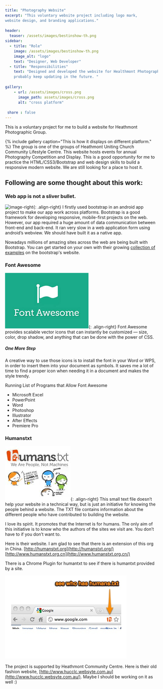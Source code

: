 ```yaml
---
title: "Photography Website"
excerpt: "This voluntary website project including logo mark,
website design, and branding applications."

header:
  teaser: /assets/images/bestinshow-th.png
sidebar:
  - title: "Role"
    image: /assets/images/bestinshow-th.png
    image_alt: "logo"
    text: "Designer, Web Developer"
  - title: "Responsibilities"
    text: "Designed and developed the website for Healthmont Photograph Competition and Display,
    probably keep updating in the future. "

gallery:
    - url: /assets/images/cross.png
      image_path: assets/images/cross.png
      alt: "cross platform"

 share : false
---
```


This is a voluntary project for me to build a website for Heathmont Photographic Group.

{% include gallery caption="This is how it displays on different platform." %}
The group is one of the groups of Heathmont Uniting Church Community Lifestyle Centre. This website hosts events for annual Photography Competition and Display. This is a good opportunity for me to practice the HTML/CSS3/Bootstrap and web design skills to build a responsive modern website. We are still looking for a place to host it.

## Following are some thought about this work:

### Web app is not a sliver bullet.
![image-right](/assets/images/images/bootstrap.jpg){: .align-right}
I firstly used bootstrap in an android app project to make our app work across platforms. Bootstrap is a good framework for developing responsive, mobile-first projects on the web. However, our app required a huge amount of data communication between front-end and back-end. It ran very slow in a web application form using android’s webview. We should have built it as a native app.

Nowadays millions of amazing sites across the web are being built with Bootstrap. You can get started on your own
with their growing <a href="../getting-started/#examples">collection of examples</a> on the bootstrap's website.

### Font Awesome

![image-right](/assets/images/font-awesome.jpg){: .align-right}
Font Awesome provides scalable vector icons that can instantly be customized —
size, color, drop shadow, and anything that can be done with the power of CSS.

##### One More Step
A creative way to use those icons is to install the font in your Word or WPS, in order to insert them into your document as symbols. It saves me a lot of time to find a proper icon when needing it in a document and makes the style trendy.

Running List of Programs that Allow Font Awesome
* Microsoft Excel
* PowerPoint
* Word
* Photoshop
* Illustrator
* After Effects
* Premiere Pro


### Humanstxt
![image-right](/assets/images/humanstxt.jpg){: .align-right}
This small text file doesn’t help your website in a technical way, but is just an initiative for knowing the people behind a website. The TXT file contains information about the different people who have contributed to building the website.

I love its spirit. It promotes that the Internet is for humans. The only aim of this initiative is to know who the authors of the sites we visit are. You don’t have to if you don’t want to.

Here is their website. I am glad to see that there is an extension of this org in China.
[http://humanstxt.org](http://humanstxt.org/)
[http://www.humanstxt.org.cn](http://www.humanstxt.org.cn/)

There is a Chrome Plugin for humantxt to see if there is humantxt provided by a site.

<a target="_blank" href="https://chrome.google.com/webstore/detail/humanstxt/pocdghmbbodjiclginddlaimdaholhfk">
            <img src="/images/chrome-humanstxt-plugin.jpg"></a>


The project is supported by Heathmont Community Centre. Here is their old fashion website,
[http://www.hucclc.websyte.com.au](http://www.hucclc.websyte.com.au/).
Maybe I should be working on it as well :)
